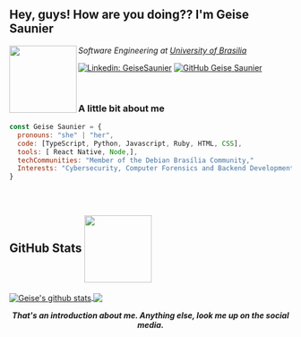 <h2>Hey, guys! How are you doing?? I'm Geise Saunier</h2>

<img align="left" src="https://media.giphy.com/media/dWmL1DJHoTCuwd7hXy/giphy.gif" width="120">
<p><em>Software Engineering at <a href="http://www.unb.br">University of Brasilia</a></em></p>

[![Linkedin: GeiseSaunier](https://img.shields.io/badge/-GeiseSaunier-blue?style=flat-square&logo=Linkedin&logoColor=white&link=https://www.linkedin.com/in/GeiseSaunier/)](https://www.linkedin.com/in/GeiseSaunier/)
[![GitHub Geise Saunier](https://img.shields.io/github/followers/GeiseSaunier?label=follow&style=social)](https://github.com/GeiseSaunier)

<br/>

### A little bit about me

```javascript
const Geise Saunier = {
  pronouns: "she" | "her",
  code: [TypeScript, Python, Javascript, Ruby, HTML, CSS],
  tools: [ React Native, Node,],
  techCommunities: "Member of the Debian Brasília Community,"
  Interests: "Cybersecurity, Computer Forensics and Backend Development," 
}
```
<br/>
<h2>GitHub Stats  
<img align="center" src="https://media.giphy.com/media/dt0VaZ4qZuaEuPesDZ/giphy.gif" width="120"></h2>

<a href="https://github.com/GeiseSaunier/github-readme-stats">
  <img align="center" src="https://github-readme-stats.anuraghazra1.vercel.app/api?username=GeiseSaunier&show_icons=true&include_all_commits=true&theme=radical" alt="Geise's github stats" />
</a>
<a href="https://github.com/GeiseSaunier/github-readme-stats">
  <!-- Change the `github-readme-stats.anuraghazra1.vercel.app` to `github-readme-stats.vercel.app`  -->
  <img align="center" src="https://github-readme-stats.vercel.app/api/top-langs/?username=GeiseSaunier&layout=compact&theme=radical" />
</a>



<br/>

<p align="center"><b><em> That's an introduction about me. Anything else, look me up on the social media.</em></b></p>
